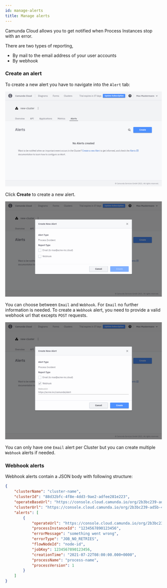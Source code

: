 ```yaml
---
id: manage-alerts
title: Manage alerts
---
```


Camunda Cloud allows you to get notified when Process Instances stop with an error.

There are two types of reporting,

- By mail to the email address of your user accounts
- By webhook

### Create an alert

To create a new alert you have to navigate into the `Alert` tab:

![cluster-details](./img/cluster-detail-alerts.png)

Click **Create** to create a new alert.

![create-alert](./img/cluster-detail-create-alert.png)

You can choose between `Email` and `Webhook`. For `Email` no further information is needed.
To create a `Webhook` alert, you need to provide a valid webhook url that excepts `POST` requests.

![create-alert-webhook](./img/cluster-detail-alerts-webhook.png)

You can only have one `Email` alert per Cluster but you can create multiple `Webhook` alerts if needed.

### Webhook alerts

Webhook alerts contain a JSON body with following structure:

```json
{
    "clusterName": "cluster-name",
    "clusterId": "88d32bfc-4f8e-4dd3-9ae2-adfee281e223",
    "operateBaseUrl": "https://console.cloud.camunda.io/org/2b3bc239-ad5b-4eef-80e0-6ef5139ed66a/cluster/88d32bfc-4f8e-4dd3-9ae2-adfee281e223/operate",
    "clusterUrl": "https://console.cloud.camunda.io/org/2b3bc239-ad5b-4eef-80e0-6ef5139ed66a/cluster/88d32bfc-4f8e-4dd3-9ae2-adfee281e223",
    "alerts": [
        {
            "operateUrl": "https://console.cloud.camunda.io/org/2b3bc239-ad5b-4eef-80e0-6ef5139ed66a/cluster/88d32bfc-4f8e-4dd3-9ae2-adfee281e223/operate/#/instances/2251799829404548",
            "processInstanceId": "1234567890123456",
            "errorMessage": "something went wrong",
            "errorType": "JOB_NO_RETRIES",
            "flowNodeId": "node-id",
            "jobKey": 1234567890123456,
            "creationTime": "2021-07-22T08:00:00.000+0000",
            "processName": "process-name",
            "processVersion": 1
        }
    ]
}
```
